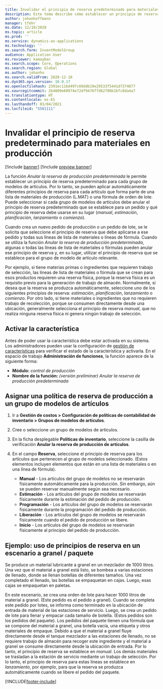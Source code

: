 ```yaml
---
title: Invalidar el principio de reserva predeterminado para materiales en producción
description: Este tema describe cómo establecer un principio de reserva predeterminado para cada grupo de modelos de artículos, de modo que se puedan aplicar automáticamente diferentes principios de reserva para cada artículo que forma parte de una lista de materiales de producción (L.MAT) o una fórmula de orden de lote.
author: johanhoffmann
manager: tfehr
ms.date: 12/10/2020
ms.topic: article
ms.prod: ''
ms.service: dynamics-ax-applications
ms.technology: ''
ms.search.form: InventModelGroup
audience: Application User
ms.reviewer: kamaybac
ms.search.scope: Core, Operations
ms.search.region: Global
ms.author: johanho
ms.search.validFrom: 2020-12-10
ms.dyn365.ops.version: 10.0.17
ms.openlocfilehash: 2391ec11bd497c69ddb19e29533f5441d7374877
ms.sourcegitcommit: 2b4809e60974e72df9476ffd62706b1bfc8da4a7
ms.translationtype: HT
ms.contentlocale: es-ES
ms.lasthandoff: 03/04/2021
ms.locfileid: "5501111"
---
```

# <a name="override-the-default-reservation-principle-for-materials-in-production"></a>Invalidar el principio de reserva predeterminado para materiales en producción

[!include [banner](../includes/banner.md)]
[!include [preview banner](../includes/preview-banner.md)]

La función *Anular la reserva de producción predeterminada* le permite establecer un principio de reserva predeterminado para cada grupo de modelos de artículos. Por lo tanto, se pueden aplicar automáticamente diferentes principios de reserva para cada artículo que forma parte de una lista de materiales de producción (L.MAT) o una fórmula de orden de lote. Puede seleccionar si cada grupo de modelos de artículos debe anular el principio de reserva predeterminado que se establece para un pedido y qué principio de reserva debe usarse en su lugar (*manual*, *estimación*, *planificación*, *lanzamiento* o *comienzo*).

Cuando crea un nuevo pedido de producción o un pedido de lote, se le solicita que seleccione el principio de reserva que debe aplicarse a ese pedido y todas sus líneas de lista de materiales o líneas de fórmula. Cuando se utiliza la función *Anular la reserva de producción predeterminada*, algunas o todas las líneas de lista de materiales o fórmulas pueden anular ese principio de reserva y, en su lugar, utilizar el principio de reserva que se establece para el grupo de modelo de artículo relevante.

Por ejemplo, si tiene materias primas o ingredientes que requieren trabajo de selección, las líneas de lista de materiales o fórmula que se crean para esos productos requieren una reserva física, porque la reserva física es un requisito previo para la generación de trabajo de almacén. Normalmente, si desea que la reserva se produzca automáticamente, seleccione uno de los siguientes principios de reserva: *estimación*, *planificación*, *lanzamiento* o *comienzo*. Por otro lado, si tiene materiales o ingredientes que no requieren trabajo de recolección, porque se consumen directamente desde una ubicación, generalmente selecciona el principio de reserva *manual*, que no realiza ninguna reserva física ni genera ningún trabajo de selección.

## <a name="turn-on-the-feature"></a>Activar la característica

Antes de poder usar la característica debe estar activada en su sistema. Los administradores pueden usar la configuración de [gestión de características](../../fin-ops-core/fin-ops/get-started/feature-management/feature-management-overview.md) para verificar el estado de la característica y activarla. En el espacio de trabajo **Administración de funciones**, la función aparece de la siguiente forma:

- **Módulo:** *control de producción*
- **Nombre de la función:** *(versión preliminar) Anular la reserva de producción predeterminada*

## <a name="assign-a-production-reservation-policy-to-an-item-model-group"></a>Asignar una política de reserva de producción a un grupo de modelos de artículos

1. Ir a **Gestión de costos \> Configuración de políticas de contabilidad de inventario \> Grupos de modelos de artículos**.
1. Cree o seleccione un grupo de modelos de artículos.
1. En la ficha desplegable **Políticas de inventario**, seleccione la casilla de verificación **Anular la reserva de producción de artículos**.
1. En el campo **Reserva**, seleccione el principio de reserva para los artículos que pertenecen al grupo de modelos seleccionado. (Estos elementos incluyen elementos que están en una lista de materiales o en una línea de fórmula).

    - **Manual** - Los artículos del grupo de modelos no se reservarán físicamente automáticamente para la producción. Sin embargo, aún se pueden reservar manualmente según sea necesario.
    - **Estimación** - Los artículos del grupo de modelos se reservarán físicamente durante la estimación del pedido de producción.
    - **Programación** - Los artículos del grupo de modelos se reservarán físicamente durante la programación del pedido de producción.
    - **Liberación** - Los artículos del grupo de modelos se reservarán físicamente cuando el pedido de producción se libere.
    - **Inicio** - Los artículos del grupo de modelos se reservarán físicamente al principio del pedido de producción.

## <a name="example-using-reservation-principles-in-a-bulkpack-scenario"></a>Ejemplo: uso de principios de reserva en un escenario a granel / paquete

Se produce un material lubricante a granel en un mezclador de 1000 litros. Una vez que el material a granel está listo, se bombea a varias estaciones de llenado, donde se llenan botellas de diferentes tamaños. Una vez completado el llenado, las botellas se empaquetan en cajas. Luego, esas cajas se empaquetan en paletas.

En este escenario, se crea una orden de lote para hacer 1000 litros de material a granel. (Este pedido es el pedido a granel). Cuando se completa este pedido por lotes, se informa como terminado en la ubicación de entrada de material de las estaciones de servicio. Luego, se crea un pedido de lote para llenar y empacar cada tamaño de botella. (Estos pedidos son los pedidos del paquete). Los pedidos del paquete tienen una fórmula que se compone del material a granel, una botella vacía, una etiqueta y otros materiales de empaque. Debido a que el material a granel fluye directamente desde el tanque mezclador a las estaciones de llenado, no se requiere trabajo de almacén para recoger este ingrediente y el material a granel se consume directamente desde la ubicación de entrada. Por lo tanto, el principio de reserva se establece en *manual*. Los demás materiales se trasladan a la estación de servicio mediante un trabajo de selección. Por lo tanto, el principio de reserva para estas líneas se establece en *lanzamiento*, por ejemplo, para que la reserva se produzca automáticamente cuando se libere el pedido del paquete.


[!INCLUDE[footer-include](../../includes/footer-banner.md)]